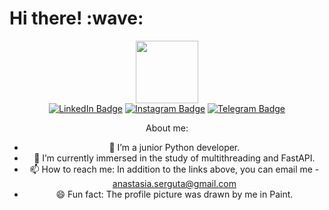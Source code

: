 <h1>Hi there! :wave:</h1>

<div id="header" align="center">
  <img src="https://i.giphy.com/media/v1.Y2lkPTc5MGI3NjExMHU2M3MxczVybXB2YXhxZnQyZXYzYzZ6OXBxZ3l1NWpwZ2RwZjJ5NSZlcD12MV9pbnRlcm5hbF9naWZfYnlfaWQmY3Q9Zw/pVmh7HR0cA2xOlet1z/giphy.gif" width="100"/>

  <div id="badges">
    <a href='https://www.linkedin.com/in/anastasia-serguta/'><img src="https://img.shields.io/badge/LinkedIn-blue?style=for-the-badge&logo=linkedin&logoColor=white" alt="LinkedIn Badge"/></a>
    <a href='https://www.instagram.com/anastasia_serguta/'><img src="https://img.shields.io/badge/Instagram-pink?style=for-the-badge&logo=instagram&logoColor=white" alt="Instagram Badge"/></a>
    <a href='https://t.me/anastasia_serguta'><img src="https://img.shields.io/badge/Telegram-blue?style=for-the-badge&logo=telegram&logoColor=white" alt="Telegram Badge"/></a>
</div>

About me:
- 🔭 I’m a junior Python developer.
- 🌱 I’m currently immersed in the study of multithreading and FastAPI.
- 📫 How to reach me: In addition to the links above, you can email me - anastasia.serguta@gmail.com
- 😄 Fun fact: The profile picture was drawn by me in Paint.


<!--
    <a href='mailto:anastasia.serguta@gmail.com'><img src="https://img.shields.io/badge/email-red?style=for-the-badge&logo=email&logoColor=white" alt="email Badge"/></a>
  </div>

**anastasiaserguta/anastasiaserguta** is a ✨ _special_ ✨ repository because its `README.md` (this file) appears on your GitHub profile.


-->
